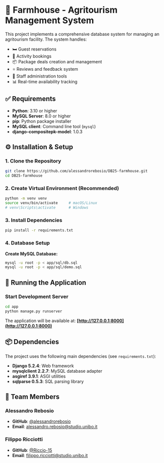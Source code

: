 # 🏡 Farmhouse - Agritourism Management System
This project implements a comprehensive database system for managing an agritourism facility. The system handles:
- 🛏️ Guest reservations
- 🚜 Activity bookings
- 📦 Package deals creation and management
- ⭐ Reviews and feedback system
- 👥 Staff administration tools
- 📊 Real-time availability tracking

## ✅ Requirements
- **Python**: 3.10 or higher
- **MySQL Server**: 8.0 or higher
- **pip**: Python package installer
- **MySQL client**: Command line tool (`mysql`)
- **django-compositepk-model**: 1.0.3

## ⚙️ Installation & Setup

### 1. Clone the Repository
```bash
git clone https://github.com/alessandrorebosio/DB25-farmhouse.git
cd DB25-farmhouse
```

### 2. Create Virtual Environment (Recommended)
```bash
python -m venv venv
source venv/bin/activate     # macOS/Linux
# venv\Scripts\activate      # Windows
```

### 3. Install Dependencies
```bash
pip install -r requirements.txt
```

### 4. Database Setup
**Create MySQL Database:**
```bash
mysql -u root -p < app/sql/db.sql
mysql -u root -p < app/sql/demo.sql
```

## 🚀 Running the Application

### Start Development Server
```bash
cd app
python manage.py runserver
```

The application will be available at: **[http://127.0.0.1:8000](http://127.0.0.1:8000)**

## 📦 Dependencies
The project uses the following main dependencies (see `requirements.txt`):
- **Django 5.2.4**: Web framework
- **mysqlclient 2.2.7**: MySQL database adapter
- **asgiref 3.9.1**: ASGI utilities
- **sqlparse 0.5.3**: SQL parsing library

## 👥 Team Members

### Alessandro Rebosio
- **GitHub**: [@alessandrorebosio](https://github.com/alessandrorebosio)
- **Email**: [alessandro.rebosio@studio.unibo.it](mailto:alessandro.rebosio@studio.unibo.it)

### Filippo Ricciotti
- **GitHub**: [@Riccio-15](https://github.com/Riccio-15)
- **Email**: [filippo.ricciotti@studio.unibo.it](mailto:filippo.ricciotti@studio.unibo.it)
